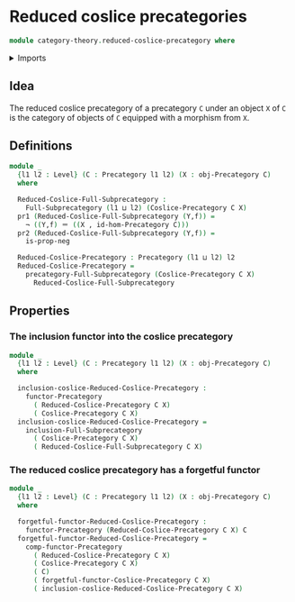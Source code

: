 # Reduced coslice precategories

```agda
module category-theory.reduced-coslice-precategory where
```

<details><summary>Imports</summary>

```agda
open import category-theory.coslice-precategories
open import category-theory.full-subprecategories
open import category-theory.functors-precategories
open import category-theory.opposite-precategories
open import category-theory.precategories

open import foundation.dependent-pair-types
open import foundation.identity-types
open import foundation.negation
open import foundation.universe-levels
```

</details>

## Idea

The reduced coslice precategory of a precategory `C` under an object `X` of `C`
is the category of objects of `C` equipped with a morphism from `X`.

## Definitions

```agda
module _
  {l1 l2 : Level} (C : Precategory l1 l2) (X : obj-Precategory C)
  where

  Reduced-Coslice-Full-Subprecategory :
    Full-Subprecategory (l1 ⊔ l2) (Coslice-Precategory C X)
  pr1 (Reduced-Coslice-Full-Subprecategory (Y,f)) =
    ¬ ((Y,f) ＝ ((X , id-hom-Precategory C)))
  pr2 (Reduced-Coslice-Full-Subprecategory (Y,f)) =
    is-prop-neg

  Reduced-Coslice-Precategory : Precategory (l1 ⊔ l2) l2
  Reduced-Coslice-Precategory =
    precategory-Full-Subprecategory (Coslice-Precategory C X)
      Reduced-Coslice-Full-Subprecategory
```

## Properties

### The inclusion functor into the coslice precategory

```agda
module _
  {l1 l2 : Level} (C : Precategory l1 l2) (X : obj-Precategory C)
  where

  inclusion-coslice-Reduced-Coslice-Precategory :
    functor-Precategory
      ( Reduced-Coslice-Precategory C X)
      ( Coslice-Precategory C X)
  inclusion-coslice-Reduced-Coslice-Precategory =
    inclusion-Full-Subprecategory
      ( Coslice-Precategory C X)
      ( Reduced-Coslice-Full-Subprecategory C X)
```

### The reduced coslice precategory has a forgetful functor

```agda
module _
  {l1 l2 : Level} (C : Precategory l1 l2) (X : obj-Precategory C)
  where

  forgetful-functor-Reduced-Coslice-Precategory :
    functor-Precategory (Reduced-Coslice-Precategory C X) C
  forgetful-functor-Reduced-Coslice-Precategory =
    comp-functor-Precategory
      ( Reduced-Coslice-Precategory C X)
      ( Coslice-Precategory C X)
      ( C)
      ( forgetful-functor-Coslice-Precategory C X)
      ( inclusion-coslice-Reduced-Coslice-Precategory C X)
```
